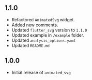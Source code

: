 ## 1.1.0

* Refactored `AnimatedSvg` widget.
* Added new comments.
* Updated `flutter_svg` version to `1.1.0`
* Updated example in `/example` folder.
* Updated  `analysis_options.yaml`
* Updated `README.md`

## 1.0.0

* Initial release of `animated_svg`